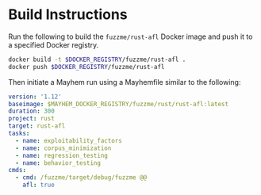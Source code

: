 # Build Instructions

Run the following to build the `fuzzme/rust-afl` Docker image and push it to a specified Docker registry.

```sh
docker build -t $DOCKER_REGISTRY/fuzzme/rust-afl .
docker push $DOCKER_REGISTRY/fuzzme/rust-afl
```

Then initiate a Mayhem run using a Mayhemfile similar to the following:

```yaml
version: '1.12'
baseimage: $MAYHEM_DOCKER_REGISTRY/fuzzme/rust/rust-afl:latest
duration: 300
project: rust
target: rust-afl
tasks:
  - name: exploitability_factors
  - name: corpus_minimization
  - name: regression_testing
  - name: behavior_testing
cmds:
  - cmd: /fuzzme/target/debug/fuzzme @@
    afl: true
```
